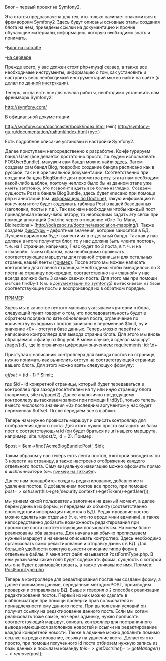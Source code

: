 Блог – первый проект на Symfony2.

Эта статья предназначена для тех, кто только начинает знакомиться с фремворокм Symfony2. Здесь будут описаны основные этапы создания блога на нем, приведены ссылки на документацию и прочие обучающие материалы, информацию, которую необходимо знать и понимать.

-<a href="https://github.com/combatx007/SimpleSymfonyBlog">Блог на гитхабе</a>

-<a href="http://simple-blogs.tk/">на сервере</a>



Прежде всего, у вас должен стоят php+mysql сервер, а также все необходимые инструменты, информацию о том, как установить и настроить весь необходимый инструментарий можно найти на сайте (я делал по <a href="http://smart-core.org/wiki/%D0%A3%D1%81%D1%82%D0%B0%D0%BD%D0%BE%D0%B2%D0%BA%D0%B0_%D0%B2%D0%B5%D0%B1-%D1%81%D0%B5%D1%80%D0%B2%D0%B5%D1%80%D0%B0_%D0%BD%D0%B0_Windows">данной инструкции</a>).


Теперь, когда есть все для начала работы, необходимо установить сам фреймворк Symfony2:

http://symfony.com/

В официальной документации:

http://symfony.com/doc/master/book/index.html (енг.)
http://symfony-gu.ru/documentation/ru/html/index.html (рус.)

Есть подробное описание установки и настройки Symfony2.

Далее приступаем непосредственно к разработке. Конфигурируем бандл User (все делается достаточно просто, т.к. будем использовать FOSUserBundle), мануал и сам бандл можно найти <a href="https://github.com/FriendsOfSymfony/FOSUserBundle/blob/master/Resources/doc/index.md">здесь</a>.
Затем создаем сам бандл Blog, подробно создание бандла расписано как в русской, так и в оригинальной документации.  Соответственно при создании бандла BlogBundle для просмотра результата нам необходим какой-либо шаблон, поэтому неплохо было бы на данном этапе уже иметь заготовку, это позволит видеть все более наглядно.
Создаем сущность Post в бандле BlogBundle, здесь будет описано при помощи php и аннотаций (см. <a href="http://symfony.com/doc/master/book/doctrine.html">информацию по Doctrine</a>), какую информацию в конечном итоге будет содержать таблица Post в вашей базе данных (заголовки, посты и т.д.).  Так как нам необходимо чтобы каждый пост принадлежал какому-либо  автору, то необходимо задать эту связь при помощи аннотаций Doctrine через отношение «One-To-Many, Bidirectional» (http://odiszapc.ru/doctrine/association-mapping/). 
Также создаем <a href="http://symfony.com/doc/master/bundles/DoctrineFixturesBundle/index.html">фикстуры</a> – дефолтные значения, которые заносятся в БД.  Лучшим вариантом будет вынести их в отдельный бандл.
Так как у нас должен в итоге получится блог, то у нас должна быть «лента постов», т. е. на  1 странице, например, 1 нас будет по 3 поста, в т. ч. и на «главной». Таким образом, нам необходимо прописать соответствующие маршруты для главной страницы и для остальных страниц нашей ленты (<a href="https://github.com/combatx007/SimpleSymfonyBlog/blob/master/src/Acme/BlogBundle/Resources/config/routing.yml">пример</a>). После этого мы можем написать контроллер для главной страницы. Необходимо чтобы выводилось по 3 поста на страницу поочередно, соответственно на «главной» у нас всегда должно быть 3 самых свежих поста. Для этого мы при помощи метода findBy()  (см. в <a href="http://symfony.com/doc/2.0/book/doctrine.html">документации по symfony2</a>) вытаскиваем из базы соответствующие посты и воспроизводя их в обратном порядке.

<a href="https://github.com/combatx007/SimpleSymfonyBlog/blob/master/src/Acme/BlogBundle/Controller/DefaultController.php#L22-L27">ПРИМЕР</a>

Здесь мы в качестве пустого массива указываем критерии отбора, следующий пункт говорит о том, что последовательность будет в обратном порядке по дате обновления поста, ограничение по количеству выводимых постов записано в переменной $limit, ну и значение «0» - отступ в базе данных.
Теперь можно перейти  к написанию контроллера для вывода страниц блога. Для этого мы вновь обращаемся к файлу routing.yml. В моем случае, я сделал маршрут /page/{id}, где id ограничен цифровым значением:
requirements:
        id:  \d+
        
Приступая к написанию контроллера для вывода постов на странице, нужно понимать как вычислить отступ на соответствующей странице вашего блога. Для этого можно взять следующую формулу:

$offset = ($id - 1) * $limit;

где $id – id конкретной страницы, который будет передаваться в контроллер при заходе посетителем на ту или иную страницу блога (например, site.ru/page/2). Далее аналогично предыдущему контроллеру вытаскиваем записи при помощи findBy(), только теперь вместо числового значения «0» последним аргументом у нас будет переменная $offset. После передаем все в шаблон.

Теперь нам нужно прописать маршрут и описать контроллер для отображения одного поста. Для этого нужно просто вытащить из базы пост с соответствующим id (он будет браться из uri нашего маршрута, например, site.ru/post/2, id = 2). Пример:

$post = $em->find('AcmeBlogBundle:Post', $id);

Таким образом у нас теперь есть лента постов, в которой выводится по 3 новости на страницу, а также настроено отображение каждого отдельного поста.
Саму визуальную навигацию можно оформить прямо в шаблонизаторе (см. <a href="https://github.com/combatx007/SimpleSymfonyBlog/">пример на гитхабе</a>).

Далее нам понадобится создать редактирование, добавление и удаление постов. С добавлением постов все просто, при помощи:
$post->setUser($this->get('security.context')->getToken()->getUser());

мы узнаем какой пользователь залогинен на данный момент, а далее берем данные из формы, и передаем их объекту (соответственно впоследствии информация пишется в БД).
Редактирование постов можно сделать как отдельно (т. е. что-то вроде мини админки), а также непосредственно добавить возможность редактирования при просмотре поста соответствующим пользователям. На моем блоге реализованы оба варианта. 
Для начала как обычно прописываем нужный маршрут и начинаем описывать контроллер. Здесь необходимо организовать само редактирование и отправку данных  в БД. Для большей удобности советую вынести описание типов форм в отдельные файлы. У меня этот файл называется PostFormType.php. В нем указываем какие поля будет содержать форма, сущность с которой мы она будет взаимодействовать, а также уникальное имя. Пример:
<a href="https://github.com/combatx007/SimpleSymfonyBlog/blob/master/src/Acme/BlogBundle/Form/Type/PostFormType.php">PostFormType.php</a>

Теперь в контроллере для редактирования постов мы создаем форму, а далее принимаем данные, переданные методом POST, производим проверки и отправляем в БД.
Выше я говорил о 2 способах реализации редактирования постов. Первый из них можно сделать в шаблонизаторе при помощи проверки прав пользователя и принадлежности ему данного поста. При выполнении условий он получит ссылку на редактирование данного поста.
Если мы хотим реализовать тоже самое, но через админку, нужно прописать соответствующий маршрут, описать контроллер для постраничного вывода имеющихся заголовков новостей и ссылки на редактирование каждой конкретной новости. Также в админке можно добавить помимо ссылке на редактирование, ссылку на удаление поста. Делается это просто, при помощи полученного id поста отбираем нужную запись из базы данных и посылаем команду  $this->getDoctrine()->getManager()->remove($post); 
